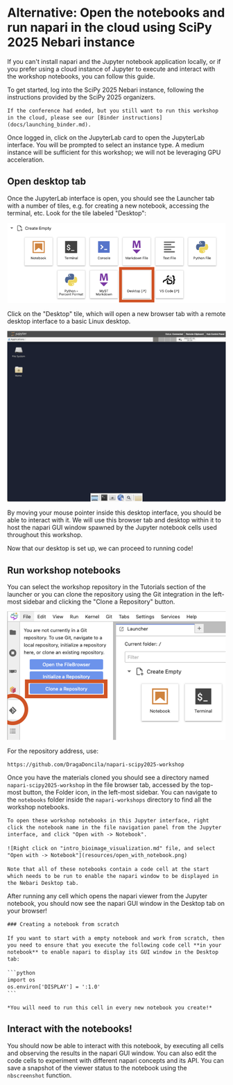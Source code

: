 # Alternative: Open the notebooks and run napari in the cloud using SciPy 2025 Nebari instance

If you can't install napari and the Jupyter notebook application locally, or if you prefer using a cloud instance of Jupyter to execute and interact with the workshop notebooks, you can follow this guide.

To get started, log into the SciPy 2025 Nebari instance, following the instructions provided by the SciPy 2025 organizers.

```{tip}
If the conference had ended, but you still want to run this workshop in the cloud, please see our [Binder instructions](docs/launching_binder.md).
```


Once logged in, click on the JupyterLab card to open the JupyterLab interface. You will be prompted to select an instance type. A medium instance will be sufficient for this workshop; we will not be leveraging GPU acceleration.

## Open desktop tab

Once the JupyterLab interface is open, you should see the Launcher tab with a number of tiles, e.g. for creating a new notebook, accessing the terminal, etc. Look for the tile labeled "Desktop":

![Nebari JupyterLab Launcher tab with Desktop tile indicated in red](resources/nebari-jupyterlab-launcher.png)

Click on the "Desktop" tile, which will open a new browser tab with a remote desktop interface to a basic Linux desktop. 

![Linux desktop in Nebari JupyterHub](resources/nebari-desktop.png)

By moving your mouse pointer inside this desktop interface, you should be able to interact with it. We will use this browser tab and desktop within it to host the napari GUI window spawned by the Jupyter notebook cells used throughout this workshop.

Now that our desktop is set up, we can proceed to running code!

## Run workshop notebooks

You can select the workshop repository in the Tutorials section of the launcher or you can clone the repository using the Git integration in the left-most sidebar and clicking the "Clone a Repository" button.

![Nebari JupyterHub Git integration](resources/nebari-git-integration.png)

For the repository address, use:
```
https://github.com/DragaDoncila/napari-scipy2025-workshop
```

Once you have the materials cloned you should see a directory named `napari-scipy2025-workshop` in the file browser tab, accessed by the top-most button, the Folder icon, in the left-most sidebar.  You can navigate to the `notebooks` folder inside the `napari-workshops` directory to find all the workshop notebooks.

```{important}
To open these workshop notebooks in this Jupyter interface, right click the notebook name in the file navigation panel from the Jupyter interface, and click "Open with -> Notebook".

![Right click on "intro_bioimage_visualization.md" file, and select "Open with -> Notebook"](resources/open_with_notebook.png)

Note that all of these notebooks contain a code cell at the start which needs to be run to enable the napari window to be displayed in the Nebari Desktop tab. 
```

After running any cell which opens the napari viewer from the Jupyter notebook, you should now see the napari GUI window in the Desktop tab on your browser!

````{tip}
### Creating a notebook from scratch

If you want to start with a empty notebook and work from scratch, then you need to ensure that you execute the following code cell **in your notebook** to enable napari to display its GUI window in the Desktop tab:

```python
import os
os.environ['DISPLAY'] = ':1.0'
```

*You will need to run this cell in every new notebook you create!*
````

## Interact with the notebooks!

You should now be able to interact with this notebook, by executing all cells and observing the results in the napari GUI window. You can also edit the code cells to experiment with different napari concepts and its API. You can save a snapshot of the viewer status to the notebook using the `nbscreenshot` function.
